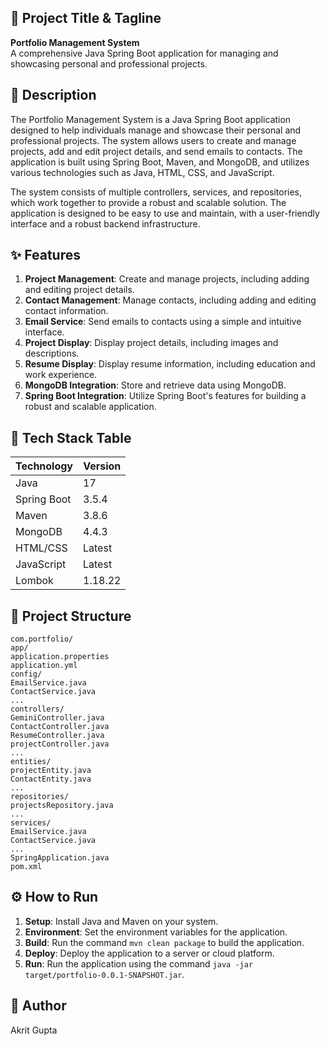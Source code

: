 🚀 Project Title & Tagline
------------------------

<b>Portfolio Management System</b><br>
 A comprehensive Java Spring Boot application for managing and showcasing personal and professional projects.

📖 Description
-------------

The Portfolio Management System is a Java Spring Boot application designed to help individuals manage and showcase their personal and professional projects. The system allows users to create and manage projects, add and edit project details, and send emails to contacts. The application is built using Spring Boot, Maven, and MongoDB, and utilizes various technologies such as Java, HTML, CSS, and JavaScript.

The system consists of multiple controllers, services, and repositories, which work together to provide a robust and scalable solution. The application is designed to be easy to use and maintain, with a user-friendly interface and a robust backend infrastructure.

✨ Features
------------

1. **Project Management**: Create and manage projects, including adding and editing project details.
2. **Contact Management**: Manage contacts, including adding and editing contact information.
3. **Email Service**: Send emails to contacts using a simple and intuitive interface.
4. **Project Display**: Display project details, including images and descriptions.
5. **Resume Display**: Display resume information, including education and work experience.
6. **MongoDB Integration**: Store and retrieve data using MongoDB.
7. **Spring Boot Integration**: Utilize Spring Boot's features for building a robust and scalable application.

🧰 Tech Stack Table
--------------------

| Technology | Version |
| --- | --- |
| Java | 17 |
| Spring Boot | 3.5.4 |
| Maven | 3.8.6 |
| MongoDB | 4.4.3 |
| HTML/CSS | Latest |
| JavaScript | Latest |
| Lombok | 1.18.22 |

📁 Project Structure
--------------------

```
com.portfolio/
app/
application.properties
application.yml
config/
EmailService.java
ContactService.java
...
controllers/
GeminiController.java
ContactController.java
ResumeController.java
projectController.java
...
entities/
projectEntity.java
ContactEntity.java
...
repositories/
projectsRepository.java
...
services/
EmailService.java
ContactService.java
...
SpringApplication.java
pom.xml
```

⚙️ How to Run
-------------

1. **Setup**: Install Java and Maven on your system.
2. **Environment**: Set the environment variables for the application.
3. **Build**: Run the command `mvn clean package` to build the application.
4. **Deploy**: Deploy the application to a server or cloud platform.
5. **Run**: Run the application using the command `java -jar target/portfolio-0.0.1-SNAPSHOT.jar`.

👤 Author
---------

Akrit Gupta
